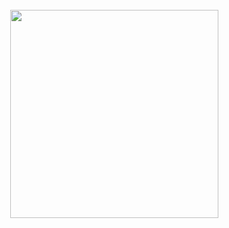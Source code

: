 <br>
<br>
<br>
<p align="center">
  <a href="https://github.com/garmir">
    <img src="https://github.com/garmir/garmir/blob/main/globe.gif" width="333" height="333">
  </a>
</p>
<br>
<br>
<br>
